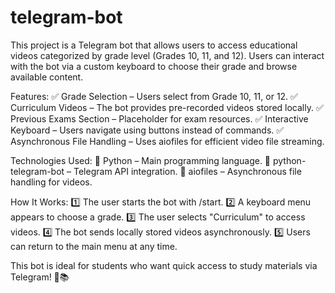 # telegram-bot
This project is a Telegram bot that allows users to access educational videos categorized by grade level (Grades 10, 11, and 12). Users can interact with the bot via a custom keyboard to choose their grade and browse available content.

Features:
✅ Grade Selection – Users select from Grade 10, 11, or 12.
✅ Curriculum Videos – The bot provides pre-recorded videos stored locally.
✅ Previous Exams Section – Placeholder for exam resources.
✅ Interactive Keyboard – Users navigate using buttons instead of commands.
✅ Asynchronous File Handling – Uses aiofiles for efficient video file streaming.

Technologies Used:
🔹 Python – Main programming language.
🔹 python-telegram-bot – Telegram API integration.
🔹 aiofiles – Asynchronous file handling for videos.

How It Works:
1️⃣ The user starts the bot with /start.
2️⃣ A keyboard menu appears to choose a grade.
3️⃣ The user selects "Curriculum" to access videos.
4️⃣ The bot sends locally stored videos asynchronously.
5️⃣ Users can return to the main menu at any time.

This bot is ideal for students who want quick access to study materials via Telegram! 🚀📚    
